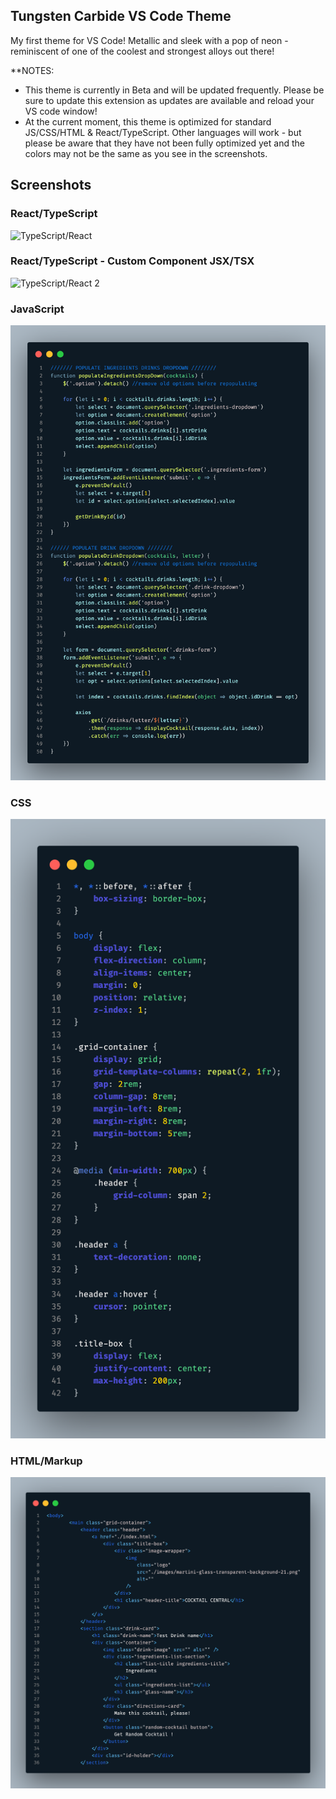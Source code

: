 ## Tungsten Carbide VS Code Theme

My first theme for VS Code! Metallic and sleek with a pop of neon - reminiscent of one of the coolest and strongest alloys out there!

**NOTES: 

- This theme is currently in Beta and will be updated frequently. Please be sure to update this extension as updates are available and reload your VS code window!
- At the current moment, this theme is optimized for standard JS/CSS/HTML & React/TypeScript. Other languages will work - but please be aware that they have not been fully optimized yet and the colors may not be the same as you see in the screenshots. 

## Screenshots

### React/TypeScript
![TypeScript/React](https://drive.google.com/file/d/1txgTNE5DR0yrcGSQbmvC9HHn-wKqOHM3/view?usp=share_link)

### React/TypeScript - Custom Component JSX/TSX
![TypeScript/React 2](https://drive.google.com/file/d/18kIDe8jGRiupN0cc0NTXCAdae608k4F1/view?usp=sharing) 

### JavaScript
![JS](images/tc-js.png)

### CSS
![CSS](images/tc-css.png) 

### HTML/Markup
![HTML](images/tc-html.png)





